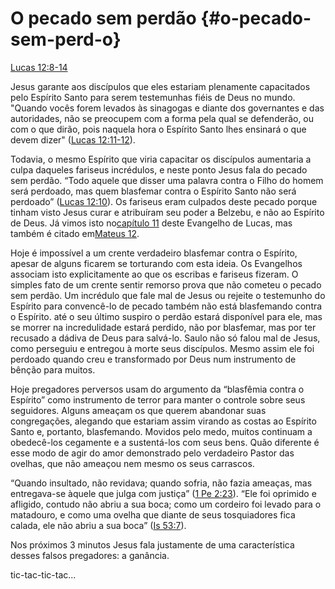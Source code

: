 # **O pecado sem perdão** {#o-pecado-sem-perd-o}

[Lucas 12:8-14](http://bibliaonline.com.br/acf/lc/12/8-14)

Jesus garante aos discípulos que eles estariam plenamente capacitados pelo Espírito Santo para serem testemunhas fiéis de Deus no mundo. &quot;Quando vocês forem levados às sinagogas e diante dos governantes e das autoridades, não se preocupem com a forma pela qual se defenderão, ou com o que dirão, pois naquela hora o Espírito Santo lhes ensinará o que devem dizer&quot; ([Lucas 12:11-12](http://bibliaonline.com.br/acf/lc/12/11-12)).

Todavia, o mesmo Espírito que viria capacitar os discípulos aumentaria a culpa daqueles fariseus incrédulos, e neste ponto Jesus fala do pecado sem perdão. “Todo aquele que disser uma palavra contra o Filho do homem será perdoado, mas quem blasfemar contra o Espírito Santo não será perdoado” ([Lucas 12:10](http://bibliaonline.com.br/acf/lc/12/10)). Os fariseus eram culpados deste pecado porque tinham visto Jesus curar e atribuíram seu poder a Belzebu, e não ao Espírito de Deus. Já vimos isto no[capítulo 11](http://bibliaonline.com.br/acf/lc/11) deste Evangelho de Lucas, mas também é citado em[Mateus 12](http://bibliaonline.com.br/acf/mt/12).

Hoje é impossível a um crente verdadeiro blasfemar contra o Espírito, apesar de alguns ficarem se torturando com esta ideia. Os Evangelhos associam isto explicitamente ao que os escribas e fariseus fizeram. O simples fato de um crente sentir remorso prova que não cometeu o pecado sem perdão. Um incrédulo que fale mal de Jesus ou rejeite o testemunho do Espírito para convencê-lo de pecado também não está blasfemando contra o Espírito. até o seu último suspiro o perdão estará disponível para ele, mas se morrer na incredulidade estará perdido, não por blasfemar, mas por ter recusado a dádiva de Deus para salvá-lo. Saulo não só falou mal de Jesus, como perseguiu e entregou à morte seus discípulos. Mesmo assim ele foi perdoado quando creu e transformado por Deus num instrumento de bênção para muitos.

Hoje pregadores perversos usam do argumento da “blasfêmia contra o Espírito” como instrumento de terror para manter o controle sobre seus seguidores. Alguns ameaçam os que querem abandonar suas congregações, alegando que estariam assim virando as costas ao Espírito Santo e, portanto, blasfemando. Movidos pelo medo, muitos continuam a obedecê-los cegamente e a sustentá-los com seus bens. Quão diferente é esse modo de agir do amor demonstrado pelo verdadeiro Pastor das ovelhas, que não ameaçou nem mesmo os seus carrascos.

“Quando insultado, não revidava; quando sofria, não fazia ameaças, mas entregava-se àquele que julga com justiça” ([1 Pe 2:23](http://bibliaonline.com.br/acf/1pe/2/23)). “Ele foi oprimido e afligido, contudo não abriu a sua boca; como um cordeiro foi levado para o matadouro, e como uma ovelha que diante de seus tosquiadores fica calada, ele não abriu a sua boca” ([Is 53:7](http://bibliaonline.com.br/acf/is/53/7)).

Nos próximos 3 minutos Jesus fala justamente de uma característica desses falsos pregadores: a ganância.

tic-tac-tic-tac...